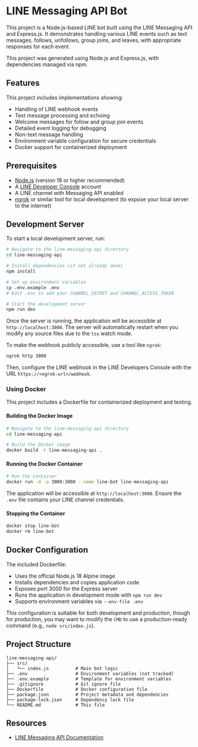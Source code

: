 # LINE Messaging API Bot

This project is a Node.js-based LINE bot built using the LINE Messaging API and Express.js. It demonstrates handling various LINE events such as text messages, follows, unfollows, group joins, and leaves, with appropriate responses for each event.

This project was generated using Node.js and Express.js, with dependencies managed via npm.

## Features

This project includes implementations showing:

- Handling of LINE webhook events
- Text message processing and echoing
- Welcome messages for follow and group join events
- Detailed event logging for debugging
- Non-text message handling
- Environment variable configuration for secure credentials
- Docker support for containerized deployment

## Prerequisites

- [Node.js](https://nodejs.org/) (version 18 or higher recommended)
- A [LINE Developer Console](https://developers.line.biz/) account
- A LINE channel with Messaging API enabled
- [ngrok](https://ngrok.com/) or similar tool for local development (to expose your local server to the internet)

## Development Server

To start a local development server, run:

```bash
# Navigate to the line-messaging-api directory
cd line-messaging-api

# Install dependencies (if not already done)
npm install

# Set up environment variables
cp .env.example .env
# Edit .env to add your CHANNEL_SECRET and CHANNEL_ACCESS_TOKEN

# Start the development server
npm run dev
```

Once the server is running, the application will be accessible at `http://localhost:3000`. The server will automatically restart when you modify any source files due to the `tsx` watch mode.

To make the webhook publicly accessible, use a tool like `ngrok`:

```bash
ngrok http 3000
```

Then, configure the LINE webhook in the LINE Developers Console with the URL `https://<ngrok-url>/webhook`.

### Using Docker

This project includes a Dockerfile for containerized deployment and testing.

#### Building the Docker Image

```bash
# Navigate to the line-messaging-api directory
cd line-messaging-api

# Build the Docker image
docker build -t line-messaging-api .
```

#### Running the Docker Container

```bash
# Run the container
docker run -d -p 3000:3000 --name line-bot line-messaging-api
```

The application will be accessible at `http://localhost:3000`. Ensure the `.env` file contains your LINE channel credentials.

#### Stopping the Container

```bash
docker stop line-bot
docker rm line-bot
```

## Docker Configuration

The included Dockerfile:

- Uses the official Node.js 18 Alpine image
- Installs dependencies and copies application code
- Exposes port 3000 for the Express server
- Runs the application in development mode with `npm run dev`
- Supports environment variables via `--env-file .env`

This configuration is suitable for both development and production, though for production, you may want to modify the `CMD` to use a production-ready command (e.g., `node src/index.js`).

## Project Structure

```
line-messaging-api/
├── src/
│   └── index.js          # Main bot logic
├── .env                  # Environment variables (not tracked)
├── .env.example          # Template for environment variables
├── .gitignore            # Git ignore file
├── Dockerfile            # Docker configuration file
├── package.json          # Project metadata and dependencies
├── package-lock.json     # Dependency lock file
└── README.md             # This file
```

## Resources

- [LINE Messaging API Documentation](https://developers.line.biz/en/docs/messaging-api/)
